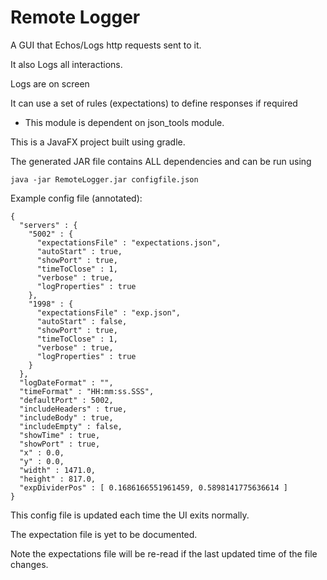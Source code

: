 # Remote Logger

A GUI that Echos/Logs http requests sent to it.

It also Logs all interactions.

Logs are on screen

It can use a set of rules (expectations) to define responses if required

* This module is dependent on json_tools module.

This is a JavaFX project built using gradle.

The generated JAR file contains ALL dependencies and can be run using 
```
java -jar RemoteLogger.jar configfile.json
```

Example config file (annotated):
```
{
  "servers" : {
    "5002" : {
      "expectationsFile" : "expectations.json",
      "autoStart" : true,
      "showPort" : true,
      "timeToClose" : 1,
      "verbose" : true,
      "logProperties" : true
    },
    "1998" : {
      "expectationsFile" : "exp.json",
      "autoStart" : false,
      "showPort" : true,
      "timeToClose" : 1,
      "verbose" : true,
      "logProperties" : true
    }
  },
  "logDateFormat" : "",
  "timeFormat" : "HH:mm:ss.SSS",
  "defaultPort" : 5002,
  "includeHeaders" : true,
  "includeBody" : true,
  "includeEmpty" : false,
  "showTime" : true,
  "showPort" : true,
  "x" : 0.0,
  "y" : 0.0,
  "width" : 1471.0,
  "height" : 817.0,
  "expDividerPos" : [ 0.1686166551961459, 0.5898141775636614 ]
}
```
This config file is updated each time the UI exits normally.

The expectation file is yet to be documented.

Note the expectations file will be re-read if the last updated time of the file changes.
